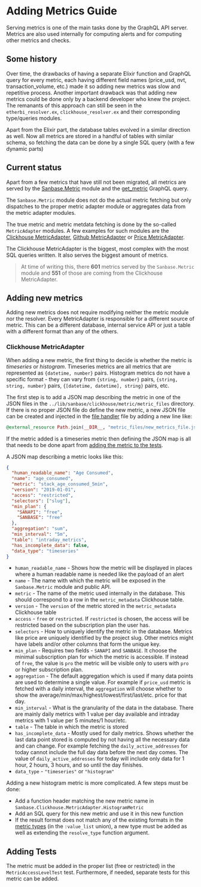 # Adding Metrics Guide

Serving metrics is one of the main tasks done by the GraphQL API server. Metrics
are also used internally for computing alerts and for computing other metrics
and checks.

## Some history

Over time, the drawbacks of having a separate Elixir function and GraphQL query
for every metric, each having different field names (price_usd, nvt,
transaction_volume, etc.) made it so adding new metrics was slow and repetitive
process. Another important drawback was that adding new metrics could be done
only by a backend developer who knew the project. The remanants of this approach
can still be seen in the `etherbi_resolver.ex`, `clickhouse_resolver.ex` and
their corresponding type/queries modules.

Apart from the Elixir part, the database tables evolved in a similar direction
as well. Now all metrics are stored in a handful of tables with similar schema,
so fetching the data can be done by a single SQL query (with a few dynamic
parts)

## Current status

Apart from a few metrics that have still not been migrated, all metrics are
served by the [Sanbase.Metric](../lib/sanbase/metric/metric.ex) module and the
[get_metric](../lib/sanbase_web/graphql/resolvers/metric_resolver.ex) GraphQL
query.

The `Sanbase.Metric` module does not do the actual metric fetching but only
dispatches to the proper metric adapter module or aggregates data from the
metric adapter modules.

The true metric and metric metdata fetching is done by the so-called
`MetricAdapter` modules. A few examples for such modules are the [Clickhouse
MetricAdapter](../lib/sanbase/clickhouse/metric/metric_adapter.ex), [Github
MetricAdapter](../lib/sanbase/clickhouse/github/metric_adapter.ex) or [Price
MetricAdapter](../lib/sanbase/prices/metric_adapter.ex).

The Clickhouse MetricAdapter is the biggest, most complex with the most SQL
queries written. It also serves the biggest amount of metrics.

> At time of writing this, there **601** metrics served by the `Sanbase.Metric` module
and **551** of those are coming from the Clickhouse MetricAdapter.

## Adding new metrics

Adding new metrics does not require modifying neither the metric module nor the
resolver. Every MetricAdapter is responsible for a different source of metric.
This can be a different database, internal service API or just a table with a
different format than any of the others.

### Clickhouse MetricAdapter

When adding a new metric, the first thing to decide is whether the metric is
*timeseries* or *histogram*. Timeseries metrics are all metrics that are
represented as `{datetime, number}` pairs. Histogram metrics do not have a
specific format - they can vary from `{string, number}` pairs, `{string, string,
number}` pairs, `{[datetime, datetime], string}` pairs, etc.

The first step is to add a JSON map describing the metric in one of the JSON
files in the `../lib/sanbase/clickhouse/metric/metric_files` directory. If there
is no proper JSON file do define the new metric, a new JSON file can be created
and injected in the [file
handler](../lib/sanbase/clickhouse/metric/file_handler.ex) file by adding a new
line like:

```elixir
@external_resource Path.join(__DIR__, "metric_files/new_metrics_file.json")
```

If the metric added is a timeseries metric then defining the JSON map is all
that needs to be done apart from [adding the metric to the tests](#adding-tests).

A JSON map describing a metric looks like this:

```json
{
  "human_readable_name": "Age Consumed",
  "name": "age_consumed",
  "metric": "stack_age_consumed_5min",
  "version": "2019-01-01",
  "access": "restricted",
  "selectors": ["slug"],
  "min_plan": {
    "SANAPI": "free",
    "SANBASE": "free"
  },
  "aggregation": "sum",
  "min_interval": "5m",
  "table": "intraday_metrics",
  "has_incomplete_data": false,
  "data_type": "timeseries"
}
```

- `human_readable_name` - Shows how the metric will be displayed in places where
  a human readable name is needed like the payload of an alert
- `name` - The name with which the metric will be exposed in the
  `Sanbase.Metric` module and public API.
- `metric` - The name of the metric used internally in the database. This should
  correspond to a row in the `metric_metadata` Clickhouse table.
- `version` - The `version` of the metric stored in the `metric_metadata`
  Clickhouse table
- `access` - `free` or `restricted`. If `restricted` is chosen, the access will
  be restricted based on the subscription plan the user has.
- `selectors` - How to uniquely identify the metric in the database. Metrics
  like price are uniquely identified by the project slug. Other metrics might
  have labels and/or other columns that form the unique key.
- `min_plan` - Requires two fields - `SANAPI` and `SANBASE`. It choose the
  minimal subscription plan for which the metric is accessible. If instead of
  `free`, the value is `pro` the metric will be visible only to users with `pro`
  or higher subscription plan.
- `aggregation` - The default aggregation which is used if many data points are
  used to determine a single value. For example if `price_usd` metric is fetched
  with a daily interval, the `aggregation` will choose whether to show the
  average/min/max/highest/lowest/first/last/etc. price for that day.
- `min_interval` - What is the granularity of the data in the database. There
  are mainly daily metrics with 1 value per day available and intraday metrics
  with 1 value per 5 minutes/1 hour/etc.
- `table` - The table in which the metric is stored
- `has_incomplete_data` - Mostly used for daily metrics. Shows whether the last
  data point stored is computed by not having all the necessary data and can
  change. For example fetching the `daily_active_addresses` for today cannot
  include the full day data before the next day comes. The value of
  `daily_active_addresses` for today will include only data for 1 hour, 2 hours,
  3 hours, and so until the day finishes.
- `data_type` - `"timeseries"` or `"histogram"`

Adding a new histogram metric is more complicated. A few steps must be done:

- Add a function header matching the new metric name in
  `Sanbase.Clickhouse.MetricAdapter.HistogramMetric`
- Add an SQL query for this new metric and use it in this new function
- If the result format does not match any of the existing formats in the [metric
  types](../lib/sanbase_web/graphql/schema/types/metric_types.ex) (in the
  `:value_list` union), a new type must be added as well as extending the
  `resolve_type` function argument.

## Adding Tests

The metric must be added in the proper list (free or restricted) in the
`MetricAccessLevelTest` test. Furthermore, if needed, separate tests for this
metric can be added.